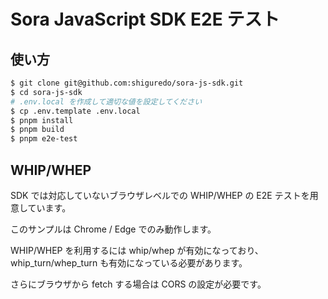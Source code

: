 # Sora JavaScript SDK E2E テスト

## 使い方

```bash
$ git clone git@github.com:shiguredo/sora-js-sdk.git
$ cd sora-js-sdk
# .env.local を作成して適切な値を設定してください
$ cp .env.template .env.local
$ pnpm install
$ pnpm build
$ pnpm e2e-test
```

## WHIP/WHEP

SDK では対応していないブラウザレベルでの WHIP/WHEP の E2E テストを用意しています。

このサンプルは Chrome / Edge でのみ動作します。

WHIP/WHEP を利用するには whip/whep が有効になっており、
whip_turn/whep_turn も有効になっている必要があります。

さらにブラウザから fetch する場合は CORS の設定が必要です。
